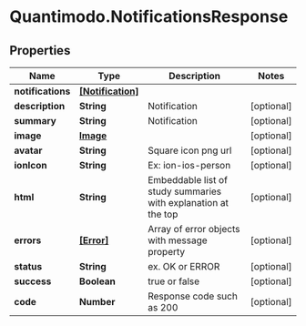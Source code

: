 # Quantimodo.NotificationsResponse

## Properties
Name | Type | Description | Notes
------------ | ------------- | ------------- | -------------
**notifications** | [**[Notification]**](Notification.md) |  | 
**description** | **String** | Notification | [optional] 
**summary** | **String** | Notification | [optional] 
**image** | [**Image**](Image.md) |  | [optional] 
**avatar** | **String** | Square icon png url | [optional] 
**ionIcon** | **String** | Ex: ion-ios-person | [optional] 
**html** | **String** | Embeddable list of study summaries with explanation at the top | [optional] 
**errors** | [**[Error]**](Error.md) | Array of error objects with message property | [optional] 
**status** | **String** | ex. OK or ERROR | [optional] 
**success** | **Boolean** | true or false | [optional] 
**code** | **Number** | Response code such as 200 | [optional] 


